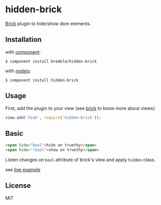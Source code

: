 # hidden-brick

  [Brick](https://github.com/bredele/brick) plugin to hide/show dom elements. 

## Installation

with [component](http://github.com/component/component):

    $ component install bredele/hidden-brick

with [nodejs](http://nodejs.org):

    $ component install hidden-brick

## Usage

First, add the plugin to your view (see [brick](https://github.com/bredele/brick) to know more about views):

```js
view.add('hide', require('hidden-brick'));
```

## Basic


```html
<span hide="bool">hide on truethy</span>
<span hide="!bool">show on truethy</span>
```

  Listen changes on `bool` attribute of brick's view and apply `hidden` class.

see [live example](https://github.com/bredele/hidden-brick/tree/master/example)

## License

  MIT